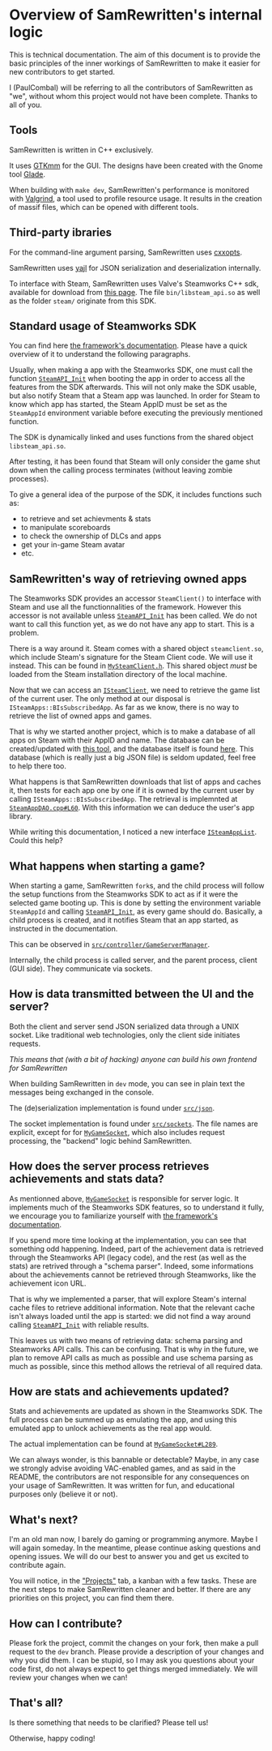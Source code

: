 Overview of SamRewritten's internal logic
===

This is technical documentation. The aim of this document is to provide the basic principles of the inner workings of SamRewritten to make it easier for new contributors to get started.

I (PaulCombal) will be referring to all the contributors of SamRewritten as "we", without whom this project would not have been complete. Thanks to all of you.

## Tools

SamRewritten is written in C++ exclusively. 

It uses [GTKmm](https://gtkmm.org/) for the GUI. The designs have been created with the Gnome tool [Glade](https://glade.gnome.org/). 

When building with `make dev`, SamRewritten's performance is monitored with [Valgrind](https://valgrind.org/), a tool used to profile resource usage. It results in the creation of massif files, which can be opened with different tools.

## Third-party ibraries

For the command-line argument parsing, SamRewritten uses [cxxopts](https://github.com/jarro2783/cxxopts).

SamRewritten uses [yajl](https://lloyd.github.io/yajl/) for JSON serialization and deserialization internally.

To interface with Steam, SamRewritten uses Valve's Steamworks C++ sdk, available for download from [this page](https://partner.steamgames.com/doc/sdk). The file `bin/libsteam_api.so` as well as the folder `steam/` originate from this SDK.

## Standard usage of Steamworks SDK

You can find here [the framework's documentation](https://partner.steamgames.com/doc/sdk/api). Please have a quick overview of it to understand the following paragraphs.

Usually, when making a app with the Steamworks SDK, one must call the function [`SteamAPI_Init`](https://partner.steamgames.com/doc/sdk/api#SteamAPI_Init) when booting the app in order to access all the features from the SDK afterwards. This will not only make the SDK usable, but also notify Steam that a Steam app was launched. In order for Steam to know which app has started, the Steam AppID must be set as the `SteamAppId` environment variable before executing the previously mentioned function. 

The SDK is dynamically linked and uses functions from the shared object `libsteam_api.so`.

After testing, it has been found that Steam will only consider the game shut down when the calling process terminates (without leaving zombie processes).

To give a general idea of the purpose of the SDK, it includes functions such as:
* to retrieve and set achievments & stats
* to manipulate scoreboards
* to check the ownership of DLCs and apps
* get your in-game Steam avatar
* etc.

## SamRewritten's way of retrieving owned apps

The Steamworks SDK provides an accessor `SteamClient()` to interface with Steam and use all the functionnalities of the framework. However this accessor is not available unless [`SteamAPI_Init`](https://partner.steamgames.com/doc/sdk/api#SteamAPI_Init) has been called. We do not want to call this function yet, as we do not have any app to start. This is a problem.

There is a way around it. Steam comes with a shared object `steamclient.so`, which include Steam's signature for the Steam Client code. We will use it instead. This can be found in [`MySteamClient.h`](/src/controller/MySteamClient.h). This shared object *must* be loaded from the Steam installation directory of the local machine.

Now that we can access an [`ISteamClient`](https://partner.steamgames.com/doc/api/ISteamClient), we need to retrieve the game list of the current user. The only method at our disposal is `ISteamApps::BIsSubscribedApp`. As far as we know, there is no way to retrieve the list of owned apps and games.

That is why we started another project, which is to make a database of all apps on Steam with their AppID and name. The database can be created/updated with [this tool](https://github.com/PaulCombal/SteamAppsList), and the database itself is found [here](https://github.com/PaulCombal/SteamAppsListDumps). This database (which is really just a big JSON file) is seldom updated, feel free to help there too.

What happens is that SamRewritten downloads that list of apps and caches it, then tests for each app one by one if it is owned by the current user by calling `ISteamApps::BIsSubscribedApp`. The retrieval is implemnted at [`SteamAppDAO.cpp#L60`](/src/controller/SteamAppDAO.cpp#L60). With this information we can deduce the user's app library.

While writing this documentation, I noticed a new interface [`ISteamAppList`](https://github.com/Facepunch/Facepunch.Steamworks/blob/master/Generator/steam_sdk/isteamapplist.h). Could this help?

## What happens when starting a game?

When starting a game, SamRewritten `fork`s, and the child process will follow the setup functions from the Steamworks SDK to act as if it were the selected game booting up. This is done by setting the environment variable `SteamAppId` and calling [`SteamAPI_Init`](https://partner.steamgames.com/doc/sdk/api#SteamAPI_Init), as every game should do. Basically, a child process is created, and it notifies Steam that an app started, as instructed in the documentation.

This can be observed in [`src/controller/GameServerManager`](/src/controller/GameServerManager.cpp).

Internally, the child process is called server, and the parent process, client (GUI side). They communicate via sockets.

## How is data transmitted between the UI and the server?

Both the client and server send JSON serialized data through a UNIX socket. Like traditional web technologies, only the client side initiates requests.

*This means that (with a bit of hacking) anyone can build his own frontend for SamRewritten*

When building SamRewritten in `dev` mode, you can see in plain text the messages being exchanged in the console.

The (de)serialization implementation is found under [`src/json`](/src/json).

The socket implementation is found under [`src/sockets`](/src/sockets). The file names are explicit, except for for [`MyGameSocket`](/src/sockets/MyGameSocket.cpp), which also includes request processing, the "backend" logic behind SamRewritten.

## How does the server process retrieves achievements and stats data?

As mentionned above, [`MyGameSocket`](/src/sockets/MyGameSocket.cpp) is responsible for server logic. It implements much of the Steamworks SDK features, so to understand it fully, we encourage you to familiarize yourself with [the framework's documentation](https://partner.steamgames.com/doc/sdk/api).

If you spend more time looking at the implementation, you can see that something odd happening. Indeed, part of the achievement data is retrieved through the Steamworks API (legacy code), and the rest (as well as the stats) are retrived through a "schema parser". Indeed, some informations about the achievements cannot be retrieved through Steamworks, like the achievement icon URL.

That is why we implemented a parser, that will explore Steam's internal cache files to retrieve additional information. Note that the relevant cache isn't always loaded until the app is started: we did not find a way around calling [`SteamAPI_Init`](https://partner.steamgames.com/doc/sdk/api#SteamAPI_Init) with reliable results. 

This leaves us with two means of retrieving data: schema parsing and Steamworks API calls. This can be confusing. That is why in the future, we plan to remove API calls as much as possible and use schema parsing as much as possible, since this method allows the retrieval of all required data.

## How are stats and achievements updated?

Stats and achievements are updated as shown in the Steamworks SDK. The full process can be summed up as emulating the app, and using this emulated app to unlock achievements as the real app would.

The actual implementation can be found at [`MyGameSocket#L289`](/src/sockets/MyGameSocket.cpp#L289).

We can always wonder, is this bannable or detectable? Maybe, in any case we strongly advise avoiding VAC-enabled games, and as said in the README, the contributors are not responsible for any consequences on your usage of SamRewritten. It was written for fun, and educational purposes only (believe it or not).

## What's next?

I'm an old man now, I barely do gaming or programming anymore. Maybe I will again someday. In the meantime, please continue asking questions and opening issues. We will do our best to answer you and get us excited to contribute again.

You will notice, in the ["Projects"](https://github.com/PaulCombal/SamRewritten/projects/1) tab, a kanban with a few tasks. These are the next steps to make SamRewritten cleaner and better. If there are any priorities on this project, you can find them there.

## How can I contribute?

Please fork the project, commit the changes on your fork, then make a pull request to the `dev` branch. Please provide a description of your changes and why you did them. I can be stupid, so I may ask you questions about your code first, do not always expect to get things merged immediately. We will review your changes when we can!

## That's all?

Is there something that needs to be clarified? Please tell us!

Otherwise, happy coding!
